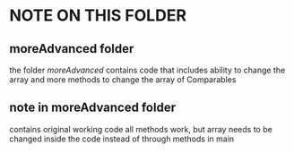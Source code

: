NOTE ON THIS FOLDER
=====================
moreAdvanced folder
------------------------
the folder _moreAdvanced_ contains code that includes ability to change the array and more methods to change the array of Comparables

note in moreAdvanced folder
--------------------------
contains original working code
all methods work, but array needs to be changed inside the code instead of through methods in main
